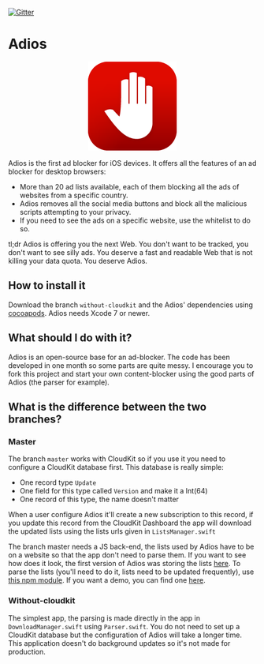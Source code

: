 [![Gitter](https://badges.gitter.im/Join%20Chat.svg)](https://gitter.im/ArmandGrillet/Adios?utm_source=badge&utm_medium=badge&utm_campaign=pr-badge)

# Adios
<p align="center">
<img src="https://raw.githubusercontent.com/ArmandGrillet/Adios/without-cloudkit/Adios/Assets.xcassets/AppIcon.appiconset/Icon-60%403x.png">
</p>
Adios is the first ad blocker for iOS devices. It offers all the features of an ad blocker for desktop browsers:

- More than 20 ad lists available, each of them blocking all the ads of websites from a specific country. 
- Adios removes all the social media buttons and block all the malicious scripts attempting to your privacy. 
- If you need to see the ads on a specific website, use the whitelist to do so.

tl;dr Adios is offering you the next Web. You don't want to be tracked, you don't want to see silly ads. 
You deserve a fast and readable Web that is not killing your data quota. You deserve Adios.

## How to install it
Download the branch `without-cloudkit` and the Adios' dependencies using [cocoapods](https://cocoapods.org). Adios needs Xcode 7 or newer.

## What should I do with it?

Adios is an open-source base for an ad-blocker. The code has been developed in one month so some parts are quite messy. I encourage you to fork this project and start your own content-blocker using the good parts of Adios (the parser for example).

## What is the difference between the two branches?
### Master
The branch `master` works with CloudKit so if you use it you need to configure a CloudKit database first. This database is really simple:
- One record type `Update`
- One field for this type called `Version` and make it a Int(64)
- One record of this type, the name doesn't matter

When a user configure Adios it'll create a new subscription to this record, if you update this record from the CloudKit Dashboard the app will download the updated lists using the lists urls given in `ListsManager.swift`

The branch master needs a JS back-end, the lists used by Adios have to be on a website so that the app don't need to parse them. If you want to see how does it look, the first version of Adios was storing the lists [here](https://gitlab.com/ArmandGrillet/lists/tree/master). To parse the lists (you'll need to do it, lists need to be updated frequently), use [this npm module](https://github.com/ArmandGrillet/Adios-Engine). If you want a demo, you can find one [here](http://armand.gr/Adios-Engine-Demo/).

### Without-cloudkit
The simplest app, the parsing is made directly in the app in `DownloadManager.swift` using `Parser.swift`. You do not need to set up a CloudKit database but the configuration of Adios will take a longer time. This application doesn't do background updates so it's not made for production.
